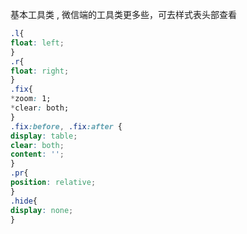 基本工具类  , 微信端的工具类更多些，可去样式表头部查看

```css
.l{
float: left;
}
.r{
float: right;
}
.fix{
*zoom: 1;
*clear: both;
}
.fix:before, .fix:after {
display: table;
clear: both;
content: '';
}
.pr{
position: relative;
}
.hide{
display: none;
}
```



